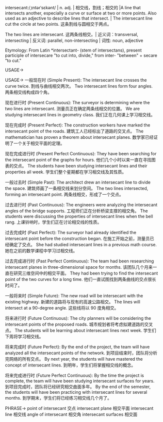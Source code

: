 intersecant:/ˌɪntərˈsɛkənt/ | n. adj. | 相交线，割线；相交的 |A line that intersects another, especially a curve or surface at two or more points. Also used as an adjective to describe lines that intersect. | The intersecant line cut the circle at two points. 这条割线与圆相交于两点。

The two lines are intersecant.  这两条线相交。| 近义词：transversal, intersecting | 反义词: parallel, non-intersecting | 词性: noun, adjective

Etymology: From Latin *intersectant- (stem of intersectans), present participle of intersecare "to cut into, divide," from inter- "between" + secare "to cut."

USAGE->

USAGE->
一般现在时 (Simple Present):
The intersecant line crosses the curve twice. 割线与曲线相交两次。
Two intersecant lines form four angles. 两条相交线构成四个角。


现在进行时 (Present Continuous):
The surveyor is determining where the two lines are intersecant. 测量员正在确定两条线相交的位置。
We are studying intersecant lines in geometry class. 我们正在几何课上学习相交线。


现在完成时 (Present Perfect):
The construction workers have marked the intersecant point of the roads. 建筑工人已经标出了道路的交叉点。
The mathematician has proven a theorem about intersecant planes.  数学家已经证明了一个关于相交平面的定理。


现在完成进行时 (Present Perfect Continuous):
They have been searching for the intersecant point of the graphs for hours. 他们几个小时以来一直在寻找图表的交点。
The students have been studying intersecant lines and their properties all week. 学生们整个星期都在学习相交线及其性质。


一般过去时 (Simple Past):
The architect drew an intersecant line to divide the space. 建筑师画了一条相交线来划分空间。
The two lines intersected, forming an intersecant point. 两条线相交，形成了一个交点。


过去进行时 (Past Continuous):
The engineers were analyzing the intersecant angles of the bridge supports. 工程师们正在分析桥梁支撑的相交角。
The students were discussing the properties of intersecant lines when the bell rang.  上课铃响时，学生们正在讨论相交线的性质。


过去完成时 (Past Perfect):
The surveyor had already identified the intersecant point before the construction began. 在施工开始之前，测量员已经确定了交点。
She had studied intersecant lines in a previous math course.  她在之前的数学课程中学习过相交线。


过去完成进行时 (Past Perfect Continuous):
The team had been researching intersecant planes in three-dimensional space for months.  该团队几个月来一直在研究三维空间中的相交平面。
They had been trying to find the intersecant point of the two curves for a long time. 他们一直试图找到两条曲线的交点很长时间了。


一般将来时 (Simple Future):
The new road will be intersecant with the existing highway. 新建的道路将与现有的高速公路相交。
The lines will intersect at a 90-degree angle.  这些线将以 90 度角相交。


将来进行时 (Future Continuous):
The city planners will be considering the intersecant points of the proposed roads. 城市规划者将考虑拟建道路的交叉点。
The students will be learning about intersecant lines next week.  学生们下周将学习相交线。


将来完成时 (Future Perfect):
By the end of the project, the team will have analyzed all the intersecant points of the network. 到项目结束时，团队将分析完网络的所有交点。
By next year, the students will have mastered the concept of intersecant lines. 到明年，学生们将掌握相交线的概念。


将来完成进行时 (Future Perfect Continuous):
By the time the project is complete, the team will have been studying intersecant surfaces for years. 到项目完成时，团队将已经研究相交曲面多年。
By the end of the semester, the students will have been practicing with intersecant lines for several months. 到学期末，学生们将已经练习相交线几个月了。



PHRASE->
point of intersecant  交点
intersecant plane 相交平面
intersecant line 相交线
angle of intersecant 相交角
intersecant surfaces 相交面
